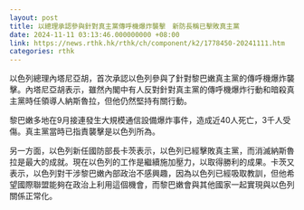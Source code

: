 ```yaml
---
layout: post
title: 以總理承認參與針對真主黨傳呼機爆炸襲擊　新防長稱已擊敗真主黨
date: 2024-11-11 03:13:46.000000000 +08:00
link: https://news.rthk.hk/rthk/ch/component/k2/1778450-20241111.htm
categories: rthk
---
```


以色列總理內塔尼亞胡，首次承認以色列參與了針對黎巴嫩真主黨的傳呼機爆炸襲擊。內塔尼亞胡表示，雖然內閣中有人反對針對真主黨的傳呼機爆炸行動和暗殺真主黨時任領導人納斯魯拉，但他仍然堅持有關行動。

黎巴嫩多地在9月接連發生大規模通信設備爆炸事件，造成近40人死亡，3千人受傷。真主黨當時已指責襲擊是以色列所為。

另一方面，以色列新任國防部長卡茨表示，以色列已經擊敗真主黨，而消滅納斯魯拉是最大的成就。現在以色列的工作是繼續施加壓力，以取得勝利的成果。卡茨又表示，以色列對干涉黎巴嫩內部政治不感興趣，因為以色列已經吸取教訓，但他希望國際聯盟能夠在政治上利用這個機會，而黎巴嫩會與其他國家一起實現與以色列關係正常化。

